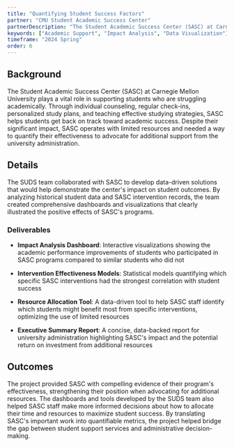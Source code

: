 ```yaml
---
title: "Quantifying Student Success Factors"
partner: "CMU Student Academic Success Center"
partnerDescription: "The Student Academic Success Center (SASC) at Carnegie Mellon University provides comprehensive support services to help students achieve their academic goals, with a particular focus on those facing academic challenges or on probation."
keywords: ["Academic Support", "Impact Analysis", "Data Visualization"]
timeframe: "2024 Spring"
order: 6
---
```


## Background

The Student Academic Success Center (SASC) at Carnegie Mellon University plays a vital role in supporting students who are struggling academically. Through individual counseling, regular check-ins, personalized study plans, and teaching effective studying strategies, SASC helps students get back on track toward academic success. Despite their significant impact, SASC operates with limited resources and needed a way to quantify their effectiveness to advocate for additional support from the university administration.

## Details

The SUDS team collaborated with SASC to develop data-driven solutions that would help demonstrate the center's impact on student outcomes. By analyzing historical student data and SASC intervention records, the team created comprehensive dashboards and visualizations that clearly illustrated the positive effects of SASC's programs.

### Deliverables

- **Impact Analysis Dashboard**: Interactive visualizations showing the academic performance improvements of students who participated in SASC programs compared to similar students who did not
  
- **Intervention Effectiveness Models**: Statistical models quantifying which specific SASC interventions had the strongest correlation with student success
  
- **Resource Allocation Tool**: A data-driven tool to help SASC staff identify which students might benefit most from specific interventions, optimizing the use of limited resources
  
- **Executive Summary Report**: A concise, data-backed report for university administration highlighting SASC's impact and the potential return on investment from additional resources

## Outcomes

The project provided SASC with compelling evidence of their program's effectiveness, strengthening their position when advocating for additional resources. The dashboards and tools developed by the SUDS team also helped SASC staff make more informed decisions about how to allocate their time and resources to maximize student success. By translating SASC's important work into quantifiable metrics, the project helped bridge the gap between student support services and administrative decision-making.
